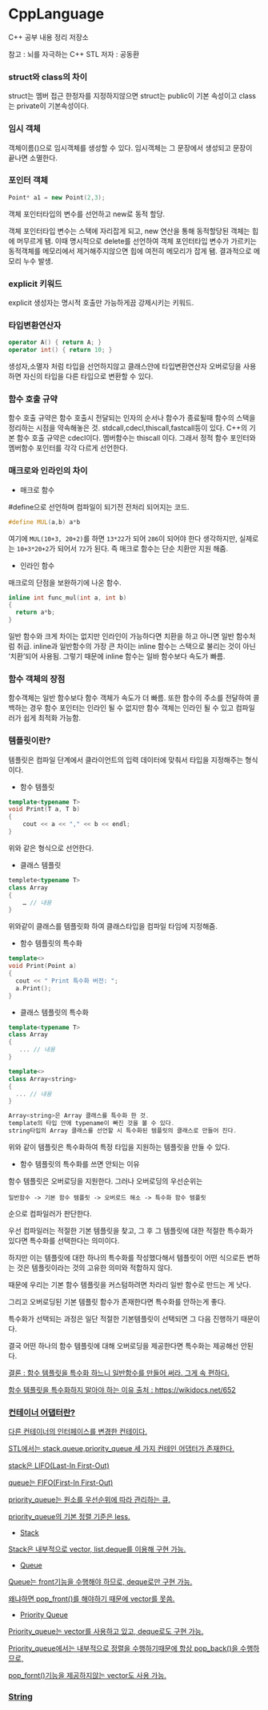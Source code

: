 # CppLanguage
C++ 공부 내용 정리 저장소

참고 : 뇌를 자극하는 C++ STL 저자 : 공동환

### struct와 class의 차이

struct는 멤버 접근 한정자를 지정하지않으면 struct는 public이 기본 속성이고 class는 private이 기본속성이다.

### 임시 객체

객체이름()으로 임시객체를 생성할 수 있다.
임시객체는 그 문장에서 생성되고 문장이 끝나면 소멸한다.

### 포인터 객체

```C++
Point* a1 = new Point(2,3); 
```

객체 포인터타입의 변수를 선언하고 new로 동적 할당.

객체 포인터타입 변수는 스택에 자리잡게 되고, new 연산을 통해 동적할당된 객체는 힙에 머무르게 됌.
이때 명시적으로 delete를 선언하여 객체 포인터타입 변수가 가르키는 동적객체를 메모리에서 제거해주지않으면 힙에 여전히 메모리가 잡게 됌. 
결과적으로 메모리 누수 발생.

### explicit 키워드

explicit 생성자는 명시적 호출만 가능하게끔 강제시키는 키워드.

### 타입변환연산자

```C++
operator A() { return A; }
operator int() { return 10; }
```

생성자,소멸자 처럼 타입을 선언하지않고
클래스안에 타입변환연산자 오버로딩을 사용하면 자신의 타입을 다른 타입으로 변환할 수 있다.

### 함수 호출 규약

함수 호출 규약은 함수 호출시 전달되는 인자의 순서나 함수가 종료될때 함수의 스택을 정리하는 시점을 약속해놓은 것. 
stdcall,cdecl,thiscall,fastcall등이 있다.
C++의 기본 함수 호출 규약은 cdecl이다.
멤버함수는 thiscall 이다. 그래서 정적 함수 포인터와 멤버함수 포인터를 각각 다르게 선언한다.

### 매크로와 인라인의 차이

- 매크로 함수 

#define으로 선언하며 컴파일이 되기전 전처리 되어지는 코드.

```C++
#define MUL(a,b) a*b
```

여기에 ```MUL(10+3, 20+2)```를 하면 ```13*22```가 되어 ```286```이 되어야 한다 생각하지만, 
실제로는 ```10+3*20+2```가 되어서 ```72```가 된다.
즉 매크로 함수는 단순 치환만 지원 해줌.

- 인라인 함수

매크로의 단점을 보완하기에 나온 함수. 

```C++
inline int func_mul(int a, int b)
{ 
  return a*b; 
} 
```

일반 함수와 크게 차이는 없지만  인라인이 가능하다면 치환을 하고 아니면 일반 함수처럼 취급. 
inline과 일반함수의 가장 큰 차이는 inline 함수는 스택으로 불리는 것이 아닌 ‘치환’되어 사용됨.
그렇기 때문에 inline 함수는 일바 함수보다 속도가 빠름.

### 함수 객체의 장점

함수객체는 일반 함수보다 함수 객체가 속도가 더 빠름. 
또한 함수의 주소를 전달하여 콜백하는 경우 함수 포인터는 인라인 될 수 없지만
함수 객체는 인라인 될 수 있고 컴파일러가 쉽게 최적화 가능함.


### 템플릿이란?

템플릿은 컴파일 단계에서 클라이언트의 입력 데이터에 맞춰서 타입을 지정해주는 형식이다.

- 함수 템플릿

```C++
template<typename T>
void Print(T a, T b)
{
	cout << a << "," << b << endl;
}
```

위와 같은 형식으로 선언한다.

- 클래스 템플릿

```C++
templete<typename T>
class Array
{
	… // 내용
}
```

위와같이 클래스를 템플릿화 하여 클래스타입을 컴파일 타임에 지정해줌.

- 함수 템플릿의 특수화

```C++
template<>
void Print(Point a)
{
  cout << " Print 특수화 버전: ";
  a.Print();
}
```

- 클래스 템플릿의 특수화

```C++
template<typename T>
class Array
{
   ... // 내용
}

template<>
class Array<string>
{
  ... // 내용
}

Array<string>은 Array 클래스를 특수화 한 것.
template의 타입 안에 typename이 빠진 것을 볼 수 있다.
string타입의 Array 클래스를 선언할 시 특수화된 템플릿의 클래스로 만들어 진다.
```

위와 같이 템플릿은 특수화하여 특정 타입을 지원하는 템플릿을 만들 수 있다. 


- 함수 템플릿의 특수화를 쓰면 안되는 이유

함수 템플릿은 오버로딩을 지원한다. 그러나 오버로딩의 우선순위는 

```
일반함수 -> 기본 함수 템플릿 -> 오버로드 해소 -> 특수화 함수 템플릿 
```

순으로 컴파일러가 판단한다. 

우선 컴파일러는 적절한 기본 템플릿을 찾고, 그 후 그 템플릿에 대한 적절한 특수화가 있다면 특수화를 선택한다는 의미이다. 

하지만 이는 템플릿에 대한 하나의 특수화를 작성했다해서 템플릿이 어떤 식으로든 변하는 것은 템플릿이라는 것의 고유한 의미와 적합하지 않다. 

때문에 우리는 기본 함수 템플릿을 커스텀하려면 차라리 일반 함수로 만드는 게 낫다.

그리고 오버로딩된 기본 템플릿 함수가 존재한다면 특수화를 안하는게 좋다.

특수화가 선택되는 과정은 일단 적절한 기본템플릿이 선택되면 그 다음 진행하기 때문이다.

결국 어떤 하나의 함수 템플릿에 대해 오버로딩을 제공한다면 특수화는 제공해선 안된다.

<u> 결론 : 함수 템플릿을 특수화 하느니 일반함수를 만들어 써라. 그게 속 편하다. <u>
	
함수 템플릿을 특수화하지 말아야 하는 이유 출처 : <https://wikidocs.net/652>

### 컨테이너 어댑터란?


다른 컨테이너의 인터페이스를 변경한 컨테이다.

STL에서는 stack,queue,priority_queue 세 가지 컨테인 어댑터가 존재한다.

stack은 LIFO(Last-In First-Out)

queue는 FIFO(First-In First-Out)

priority_queue는 원소를 우선순위에 따라 관리하는 큐.

priority_queue의 기본 정렬 기준은 less.



- Stack

Stack은 내부적으로 vector, list,deque를 이용해 구현 가능.

- Queue

Queue는 front기능을 수행해야 하므로, deque로만 구현 가능. 

왜냐하면 pop_front()를 해야하기 때문에 vector를 못씀.

- Priority Queue

Priority_queue는 vector를 사용하고 있고, deque로도 구현 가능. 

Priority_queue에서는 내부적으로 정렬을 수행하기때문에 항상 pop_back()을 수행하므로, 

pop_fornt()기능을 제공하지않는 vector도 사용 가능.



### String
